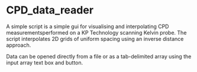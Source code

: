 # CPD_data_reader
A simple script is a simple gui for visualising and interpolating CPD 
measurementsperformed on a KP Technology scanning Kelvin probe. The script
interpolates 2D grids of uniform spacing using an inverse distance approach.

Data can be opened directly from a file or as a tab-delimited array using
the input array text box and button.
